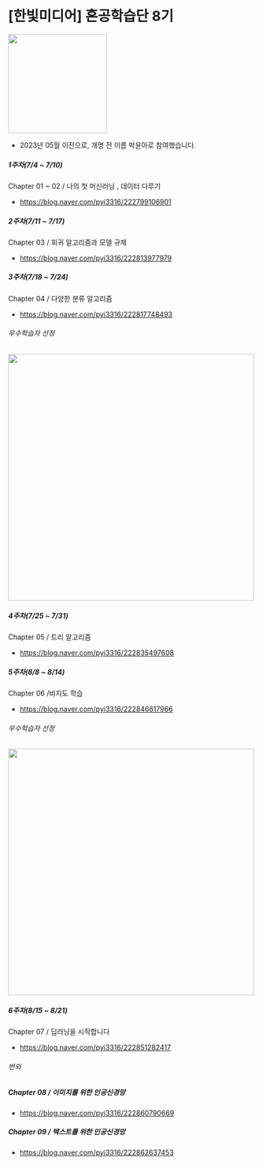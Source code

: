 # [한빛미디어] 혼공학습단 8기 
<img width="200" src="https://user-images.githubusercontent.com/102473586/236403984-2ee28394-655a-4b41-a032-f1fe3f657352.jpg">

- 2023년 05월 이전으로, 개명 전 이름 박윤아로 참여했습니다.  


##### 1주차(7/4 ~ 7/10)	
Chapter 01 ~ 02 / 나의 첫 머신러닝 , 데이터 다루기 

- https://blog.naver.com/pyi3316/222799106901

##### 2주차(7/11 ~ 7/17)	
Chapter 03	/ 회귀 알고리즘과 모델 규제 
- https://blog.naver.com/pyi3316/222813977979

##### 3주차(7/18 ~ 7/24)	
Chapter 04	/ 다양한 분류 알고리즘 
- https://blog.naver.com/pyi3316/222817748493

###### 우수학습자 선정 
<img width="500" src="https://user-images.githubusercontent.com/102473586/236404084-2831360b-e882-4c76-aa65-334800875147.jpg">

##### 4주차(7/25 ~ 7/31)	
Chapter 05	/ 트리 알고리즘 
- https://blog.naver.com/pyi3316/222835497608

##### 5주차(8/8 ~ 8/14)	
Chapter 06	/비지도 학습 
- https://blog.naver.com/pyi3316/222846617966

###### 우수학습자 선정 
<img width="500" src="https://user-images.githubusercontent.com/102473586/236404154-19d84493-af57-412b-a78c-6423ee3ac832.jpg">

##### 6주차(8/15 ~ 8/21)	
Chapter 07	/ 딥러닝을 시작합니다 
- https://blog.naver.com/pyi3316/222851282417


###### 번외 

##### Chapter 08 / 이미지를 위한 인공신경망 
- https://blog.naver.com/pyi3316/222860790669

##### Chapter 09 / 텍스트를 위한 인공신경망 
- https://blog.naver.com/pyi3316/222862637453
